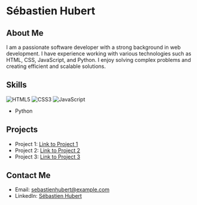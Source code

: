 
# Sébastien Hubert

## About Me

I am a passionate software developer with a strong background in web development. I have experience working with various technologies such as HTML, CSS, JavaScript, and Python. I enjoy solving complex problems and creating efficient and scalable solutions.

## Skills

![HTML5](https://img.shields.io/badge/-HTML5-%23E44D27?style=flat-square&logo=html5&logoColor=ffffff)
![CSS3](https://img.shields.io/badge/-CSS3-%231572B6?style=flat-square&logo=css3)
![JavaScript](https://img.shields.io/badge/-JavaScript-%23F7DF1C?style=flat-square&logo=javascript&logoColor=000000&labelColor=%23F7DF1C&color=%23FFCE5A)
- Python

## Projects

- Project 1: [Link to Project 1](https://github.com/sebastienhubert/project1)
- Project 2: [Link to Project 2](https://github.com/sebastienhubert/project2)
- Project 3: [Link to Project 3](https://github.com/sebastienhubert/project3)

## Contact Me

- Email: sebastienhubert@example.com
- LinkedIn: [Sébastien Hubert](https://www.linkedin.com/in/sebastienhubert)
